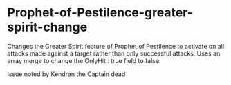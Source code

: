 # Prophet-of-Pestilence-greater-spirit-change
Changes the Greater Spirit feature of Prophet of Pestilence to activate on all attacks made against a target rather than only successful attacks.
Uses an array merge to change the OnlyHit : true field to false.

Issue noted by Kendran the Captain dead
